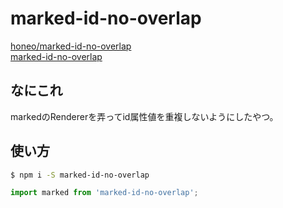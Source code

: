# marked-id-no-overlap
[honeo/marked-id-no-overlap](https://github.com/honeo/marked-id-no-overlap)  
[marked-id-no-overlap](https://www.npmjs.com/package/marked-id-no-overlap)

## なにこれ
markedのRendererを弄ってid属性値を重複しないようにしたやつ。

## 使い方
```sh
$ npm i -S marked-id-no-overlap
```
```js
import marked from 'marked-id-no-overlap';
```
